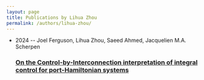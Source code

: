 ```yaml
---
layout: page
title: Publications by Lihua Zhou
permalink: /authors/lihua-zhou/
---
```


<ul class="post-list">
<li><span class='post-meta'>2024 -- Joel Ferguson, Lihua Zhou, Saeed Ahmed, Jacquelien M.A. Scherpen</span><h3><a class='post-link' href='../../on-the-control-by-interconnection-interpretation-of-integral-control-for-port-hamiltonian-systems'>On the Control-by-Interconnection interpretation of integral control for port-Hamiltonian systems</a></h3></li>

</ul>
